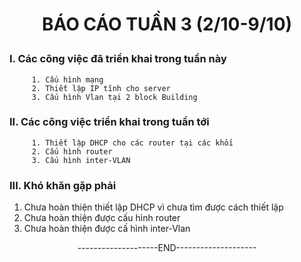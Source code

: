 # <p align="center"> BÁO CÁO TUẦN 3 (2/10-9/10) </p>
### **I. Các công việc đã triển khai trong tuần này**
         1. Cấu hình mạng
         2. Thiết lập IP tĩnh cho server
         3. Cấu hình Vlan tại 2 block Building
### **II. Các công việc triển khai trong tuần tới**
         1. Thiết lập DHCP cho các router tại các khối
         2. Cấu hình router
         3. Cấu hình inter-VLAN
### **III. Khó khăn gặp phải**
   1. Chưa hoàn thiện thiết lập DHCP vì chưa tìm được cách thiết lập
   2. Chưa hoàn thiện được cấu hình router
   3. Chưa hoàn thiện được cấ hình inter-Vlan



<div align="center">--------------------END--------------------</div>







